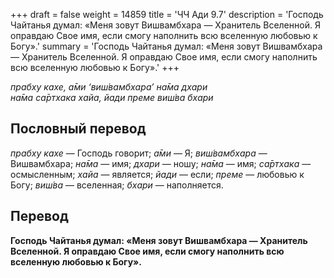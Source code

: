 +++
draft = false
weight = 14859
title = 'ЧЧ Ади 9.7'
description = 'Господь Чайтанья думал: «Меня зовут Вишвамбхара — Хранитель Вселенной. Я оправдаю Свое имя, если смогу наполнить всю вселенную любовью к Богу».'
summary = 'Господь Чайтанья думал: «Меня зовут Вишвамбхара — Хранитель Вселенной. Я оправдаю Свое имя, если смогу наполнить всю вселенную любовью к Богу».'
+++

_прабху кахе, а̄ми ‘виш́вамбхара’ на̄ма дхари  
на̄ма са̄ртхака хайа, йади преме виш́ва бхари_

## Пословный перевод

_прабху_ _кахе_ — Господь говорит; _а̄ми_ — Я; _виш́вамбхара_ — Вишвамбхара; _на̄ма_ — имя; _дхари_ — ношу; _на̄ма_ — имя; _са̄ртхака_ — осмысленным; _хайа_ — является; _йади_ — если; _преме_ — любовью к Богу; _виш́ва_ — вселенная; _бхари_ — наполняется.

## Перевод

**Господь Чайтанья думал: «Меня зовут Вишвамбхара — Хранитель Вселенной. Я оправдаю Свое имя, если смогу наполнить всю вселенную любовью к Богу».**
